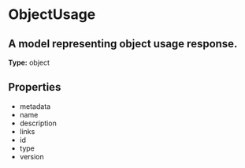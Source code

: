 # ObjectUsage

## A model representing object usage response.

**Type:** object

## Properties
* metadata
* name
* description
* links
* id
* type
* version
